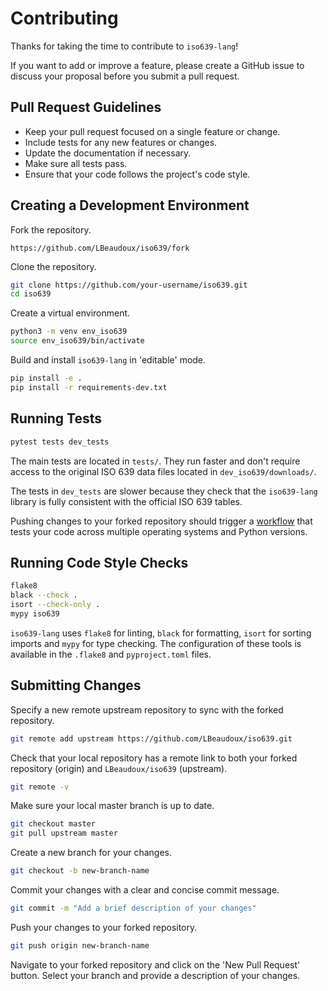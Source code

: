 # Contributing


Thanks for taking the time to contribute to `iso639-lang`!

If you want to add or improve a feature, please create a GitHub issue to discuss your proposal before you submit a pull request.


## Pull Request Guidelines

- Keep your pull request focused on a single feature or change.
- Include tests for any new features or changes.
- Update the documentation if necessary.
- Make sure all tests pass.
- Ensure that your code follows the project's code style.


## Creating a Development Environment

Fork the repository.

```
https://github.com/LBeaudoux/iso639/fork
```

Clone the repository.

```sh
git clone https://github.com/your-username/iso639.git
cd iso639
```

Create a virtual environment.

```sh
python3 -m venv env_iso639
source env_iso639/bin/activate
```

Build and install `iso639-lang` in 'editable' mode.

```sh
pip install -e .
pip install -r requirements-dev.txt
```


## Running Tests

```sh
pytest tests dev_tests
```

The main tests are located in `tests/`. They run faster and don't require access to the original ISO 639 data files located in `dev_iso639/downloads/`.

The tests in `dev_tests` are slower because they check that the `iso639-lang` library is fully consistent with the official ISO 639 tables.

Pushing changes to your forked repository should trigger a [workflow](https://github.com/LBeaudoux/iso639/actions/workflows/ci.yml) that tests your code across multiple operating systems and Python versions.


## Running Code Style Checks

```sh
flake8
black --check .
isort --check-only .
mypy iso639
```

`iso639-lang` uses `flake8` for linting, `black` for formatting, `isort` for sorting imports and `mypy` for type checking. The configuration of these tools is available in the `.flake8` and `pyproject.toml` files.


## Submitting Changes

Specify a new remote upstream repository to sync with the forked repository.

```sh
git remote add upstream https://github.com/LBeaudoux/iso639.git
```

Check that your local repository has a remote link to both your forked repository (origin) and `LBeaudoux/iso639` (upstream).

```sh
git remote -v
```

Make sure your local master branch is up to date.

```sh
git checkout master
git pull upstream master
``` 

Create a new branch for your changes.
   
```sh
git checkout -b new-branch-name
```

Commit your changes with a clear and concise commit message.

```sh
git commit -m "Add a brief description of your changes"
```

Push your changes to your forked repository.

```sh
git push origin new-branch-name
```

Navigate to your forked repository and click on the 'New Pull Request' button. Select your branch and provide a description of your changes.

